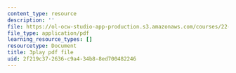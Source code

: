 ```yaml
---
content_type: resource
description: ''
file: https://ol-ocw-studio-app-production.s3.amazonaws.com/courses/22-01-introduction-to-nuclear-engineering-and-ionizing-radiation-fall-2016/2f219c372636c9a434b88ed700482246_kZAFntUFx8I.pdf
file_type: application/pdf
learning_resource_types: []
resourcetype: Document
title: 3play pdf file
uid: 2f219c37-2636-c9a4-34b8-8ed700482246
---
```

